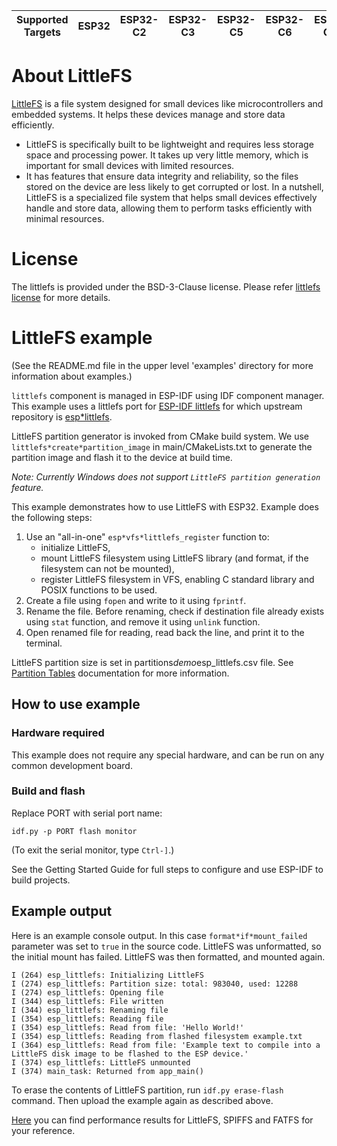 | Supported Targets | ESP32 | ESP32-C2 | ESP32-C3 | ESP32-C5 | ESP32-C6 | ESP32-C61 | ESP32-H2 | ESP32-H21 | ESP32-H4 | ESP32-P4 | ESP32-S2 | ESP32-S3 |
| ----------------- | ----- | -------- | -------- | -------- | -------- | --------- | -------- | --------- | -------- | -------- | -------- | -------- |

# About LittleFS

[LittleFS](https://github.com/littlefs-project/littlefs) is a file system designed for small devices like microcontrollers and embedded systems. It helps these devices manage and store data efficiently.
- LittleFS is specifically built to be lightweight and requires less storage space and processing power. It takes up very little memory, which is important for small devices with limited resources.
- It has features that ensure data integrity and reliability, so the files stored on the device are less likely to get corrupted or lost.
In a nutshell, LittleFS is a specialized file system that helps small devices effectively handle and store data, allowing them to perform tasks efficiently with minimal resources.

# License

The littlefs is provided under the BSD-3-Clause license. Please refer [littlefs license](https://github.com/littlefs-project/littlefs#license) for more details.


# LittleFS example

(See the README.md file in the upper level 'examples' directory for more information about examples.)

`littlefs` component is managed in ESP-IDF using IDF component manager. This example uses a littlefs port for [ESP-IDF littlefs](https://components.espressif.com/components/joltwallet/littlefs) for which upstream repository is [esp*littlefs](https://github.com/joltwallet/esp*littlefs).

LittleFS partition generator is invoked from CMake build system. We use `littlefs*create*partition_image` in main/CMakeLists.txt to generate the partition image and flash it to the device at build time.

*Note: Currently Windows does not support `LittleFS partition generation` feature.*

This example demonstrates how to use LittleFS with ESP32. Example does the following steps:

1. Use an "all-in-one" `esp*vfs*littlefs_register` function to:
    - initialize LittleFS,
    - mount LittleFS filesystem using LittleFS library (and format, if the filesystem can not be mounted),
    - register LittleFS filesystem in VFS, enabling C standard library and POSIX functions to be used.
2. Create a file using `fopen` and write to it using `fprintf`.
3. Rename the file. Before renaming, check if destination file already exists using `stat` function, and remove it using `unlink` function.
4. Open renamed file for reading, read back the line, and print it to the terminal.

LittleFS partition size is set in partitions*demo*esp_littlefs.csv file. See [Partition Tables](https://docs.espressif.com/projects/esp-idf/en/latest/api-guides/partition-tables.html) documentation for more information.

## How to use example

### Hardware required

This example does not require any special hardware, and can be run on any common development board.

### Build and flash

Replace PORT with serial port name:

```
idf.py -p PORT flash monitor
```

(To exit the serial monitor, type ``Ctrl-]``.)

See the Getting Started Guide for full steps to configure and use ESP-IDF to build projects.

## Example output

Here is an example console output. In this case `format*if*mount_failed` parameter was set to `true` in the source code. LittleFS was unformatted, so the initial mount has failed. LittleFS was then formatted, and mounted again.

```
I (264) esp_littlefs: Initializing LittleFS
I (274) esp_littlefs: Partition size: total: 983040, used: 12288
I (274) esp_littlefs: Opening file
I (344) esp_littlefs: File written
I (344) esp_littlefs: Renaming file
I (354) esp_littlefs: Reading file
I (354) esp_littlefs: Read from file: 'Hello World!'
I (354) esp_littlefs: Reading from flashed filesystem example.txt
I (364) esp_littlefs: Read from file: 'Example text to compile into a LittleFS disk image to be flashed to the ESP device.'
I (374) esp_littlefs: LittleFS unmounted
I (374) main_task: Returned from app_main()
```

To erase the contents of LittleFS partition, run `idf.py erase-flash` command. Then upload the example again as described above.

[Here](https://github.com/joltwallet/esp_littlefs#performance) you can find performance results for LittleFS, SPIFFS and FATFS for your reference.
